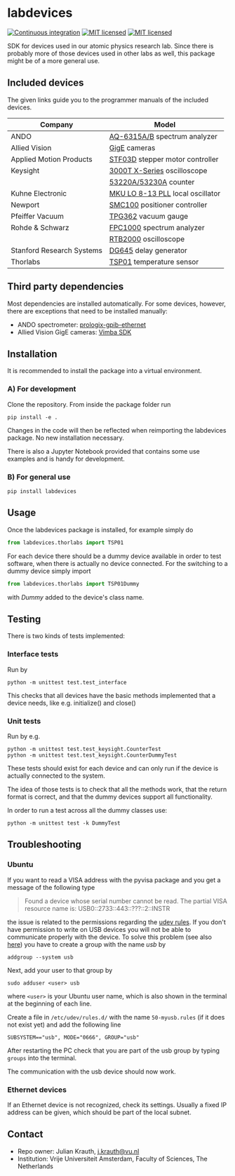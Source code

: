 # labdevices

[![Continuous integration](https://img.shields.io/travis/jkrauth/labdevices)](https://travis-ci.org/github/jkrauth/labdevices) [![MIT licensed](https://img.shields.io/github/license/jkrauth/labdevices)](https://github.com/jkrauth/labdevices/blob/main/LICENSE.md) [![MIT licensed](https://img.shields.io/pypi/v/labdevices)](https://pypi.org/project/labdevices/)

SDK for devices used in our atomic physics research lab. Since there is probably more of those devices used in other labs as well, this package might be of a more general use.

## Included devices

The given links guide you to the programmer manuals of the included devices.

| Company                   | Model                                                        |
| ------------------------- | ------------------------------------------------------------ |
| ANDO                      | [AQ-6315A/B](https://cdn.tmi.yokogawa.com/ASS-62408E-01Y_010.pd.pdf) spectrum analyzer |
| Allied Vision             | [GigE](https://cdn.alliedvision.com/fileadmin/content/documents/products/cameras/various/features/Camera_and_Driver_Attributes.pdf) cameras |
| Applied Motion Products   | [STF03D](https://appliedmotion.s3.amazonaws.com/Host-Command-Reference_920-0002V.pdf) stepper motor controller |
| Keysight                  | [3000T X-Series](http://literature.cdn.keysight.com/litweb/pdf/75037-97025.pdf) oscilloscope |
|                           | [53220A/53230A](53220A/53230A ) counter                      |
| Kuhne Electronic          | [MKU LO 8-13 PLL](https://shop.kuhne-electronic.com/kuhne/en/shop/amateur-radio/signal-sources/oscillators/MKU+LO+813+PLL++Oscillator/?card=1714#_tab_content6) local oscillator  |
| Newport                   | [SMC100](https://www.newport.com/medias/sys_master/images/images/h8d/h3a/8797263101982/SMC100CC-SMC100PP-User-Manual.pdf) positioner controller |
| Pfeiffer Vacuum           | [TPG362](https://www.ajvs.com/library/Pfeiffer_Vacuum_TPG_361_TPG_362_Manual.pdf) vacuum gauge |
| Rohde & Schwarz           | [FPC1000](https://scdn.rohde-schwarz.com/ur/pws/dl_downloads/pdm/cl_manuals/user_manual/1178_4130_01/FPC_UserManual_en_09.pdf) spectrum analyzer |
|                           | [RTB2000](https://scdn.rohde-schwarz.com/ur/pws/dl_downloads/pdm/cl_manuals/user_manual/1333_1611_01/RTB_UserManual_en_10.pdf) oscilloscope |
| Stanford Research Systems | [DG645](https://www.thinksrs.com/downloads/pdfs/manuals/DG645m.pdf) delay generator |
| Thorlabs                  | [TSP01](https://www.thorlabs.com/drawings/d3a8b683b1da6c0e-C643E761-F31E-E669-C6BC10DCC87ABBE3/TSP01-Manual.pdf) temperature sensor |

## Third party dependencies

Most dependencies are installed automatically. For some devices, however, there are exceptions that need to be installed manually:

- ANDO spectrometer: [prologix-gpib-ethernet](https://github.com/nelsond/prologix-gpib-ethernet)
- Allied Vision GigE cameras: [Vimba SDK](https://www.alliedvision.com/en/products/software.html#agb-modal-content-5496)

## Installation

It is recommended to install the package into a virtual environment.

### A) For development

Clone the repository. From inside the package folder run

```console
pip install -e .
```

 Changes in the code will then be reflected when reimporting the labdevices package. No new installation necessary.

There is also a Jupyter Notebook provided that contains some use examples and is handy for development.

### B) For general use

```console
pip install labdevices
```

## Usage

Once the labdevices package is installed, for example simply do

```python
from labdevices.thorlabs import TSP01
```

For each device there should be a dummy device available in order to test software, when there is actually no device connected. For the switching to a dummy device simply import

```python
from labdevices.thorlabs import TSP01Dummy
```

with *Dummy* added to the device's class name.

## Testing

There is two kinds of tests implemented:

### Interface tests

Run by 

```console
python -m unittest test.test_interface
```

This checks that all devices have the basic methods implemented that a device needs, like e.g. initialize() and close()

### Unit tests

Run by e.g.

```console
python -m unittest test.test_keysight.CounterTest
python -m unittest test.test_keysight.CounterDummyTest
```

These tests should exist for each device and can only run if the device is actually connected to the system.

The idea of those tests is to check that all the methods work, that the return format is correct, and that the dummy devices support all functionality.

In order to run a test across all the dummy classes use:

```console
python -m unittest test -k DummyTest
```



## Troubleshooting

### Ubuntu

If you want to read a VISA address with the pyvisa package and you get a message of the following type

> Found a device whose serial number cannot be read. The partial VISA resource name is: USB0::2733::443::???::2::INSTR

the issue is related to the permissions regarding the [udev rules](https://www.thegeekdiary.com/beginners-guide-to-udev-in-linux/). If you don't have permission to write on USB devices you will not be able to communicate properly with the device. To solve this problem  (see also [here](http://manpages.ubuntu.com/manpages/bionic/man3/Device::USB::FAQ.3pm.html)) you have to create a group with the name *usb* by

```console
addgroup --system usb
```

Next, add your user to that group by

```console
sudo adduser <user> usb
```

where `<user>` is your Ubuntu user name, which is also shown in the terminal at the beginning of each line.

Create a file in `/etc/udev/rules.d/` with the name `50-myusb.rules` (if it does not exist yet) and add the following line

```console
SUBSYSTEM=="usb", MODE="0666", GROUP="usb"
```

After restarting the PC check that you are part of the usb group by typing `groups` into the terminal.

The communication with the usb device should now work.

### Ethernet devices

If an Ethernet device is not recognized, check its settings. Usually a fixed IP address can be given, which should be part of the local subnet.

## Contact

- Repo owner:  Julian Krauth, j.krauth@vu.nl
- Institution: Vrije Universiteit Amsterdam, Faculty of Sciences, The Netherlands
